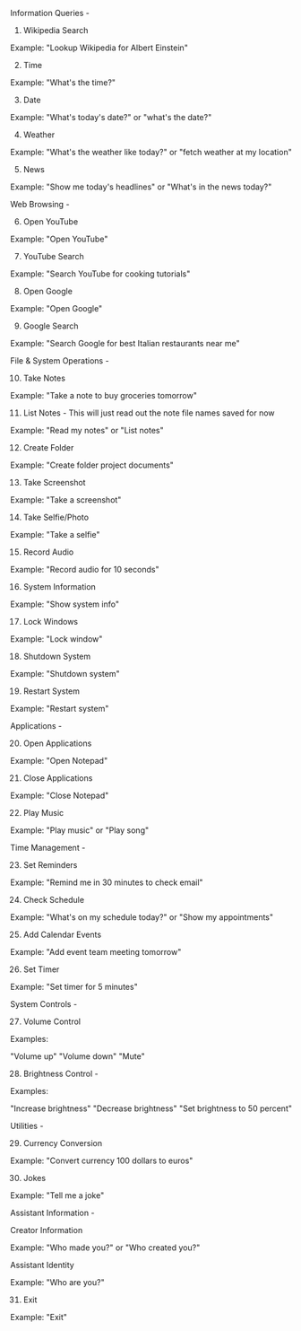 Information Queries -

1. Wikipedia Search

Example: "Lookup Wikipedia for Albert Einstein"


2. Time

Example: "What's the time?"


3. Date

Example: "What's today's date?" or "what's the date?"


4. Weather

Example: "What's the weather like today?" or "fetch weather at my location"


5. News

Example: "Show me today's headlines" or "What's in the news today?"


Web Browsing - 

6. Open YouTube

Example: "Open YouTube"


7. YouTube Search

Example: "Search YouTube for cooking tutorials"


8. Open Google

Example: "Open Google"


9. Google Search

Example: "Search Google for best Italian restaurants near me"



File & System Operations - 

10. Take Notes

Example: "Take a note to buy groceries tomorrow"


11. List Notes - This will just read out the note file names saved for now

Example: "Read my notes" or "List notes"


12. Create Folder

Example: "Create folder project documents"


13. Take Screenshot

Example: "Take a screenshot"


14. Take Selfie/Photo

Example: "Take a selfie"


15. Record Audio

Example: "Record audio for 10 seconds"


16. System Information

Example: "Show system info"


17. Lock Windows

Example: "Lock window"


18. Shutdown System

Example: "Shutdown system"


19. Restart System

Example: "Restart system"



Applications - 

20. Open Applications

Example: "Open Notepad"


21. Close Applications

Example: "Close Notepad"


22. Play Music

Example: "Play music" or "Play song"



Time Management -

23. Set Reminders

Example: "Remind me in 30 minutes to check email"


24. Check Schedule

Example: "What's on my schedule today?" or "Show my appointments"


25. Add Calendar Events

Example: "Add event team meeting tomorrow"


26. Set Timer

Example: "Set timer for 5 minutes"



System Controls - 

27. Volume Control

Examples:

"Volume up"
"Volume down"
"Mute"




28. Brightness Control -

Examples:

"Increase brightness"
"Decrease brightness"
"Set brightness to 50 percent"





Utilities - 

29. Currency Conversion

Example: "Convert currency 100 dollars to euros"


30. Jokes

Example: "Tell me a joke"



Assistant Information - 

Creator Information

Example: "Who made you?" or "Who created you?"


Assistant Identity

Example: "Who are you?"


31. Exit

Example: "Exit"